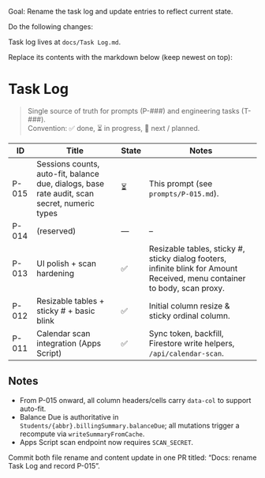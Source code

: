 Goal: Rename the task log and update entries to reflect current state.

Do the following changes:

Task log lives at `docs/Task Log.md`.

Replace its contents with the markdown below (keep newest on top):

# Task Log

> Single source of truth for prompts (P-###) and engineering tasks (T-###).  
> Convention: ✅ done, ⏳ in progress, 🧭 next / planned.

| ID    | Title                                                | State | Notes |
|-------|------------------------------------------------------|-------|------|
| P-015 | Sessions counts, auto-fit, balance due, dialogs, base rate audit, scan secret, numeric types | ⏳    | This prompt (see `prompts/P-015.md`). |
| P-014 | (reserved)                                           | —     | – |
| P-013 | UI polish + scan hardening                           | ✅    | Resizable tables, sticky #, sticky dialog footers, infinite blink for Amount Received, menu container to body, scan proxy. |
| P-012 | Resizable tables + sticky # + basic blink            | ✅    | Initial column resize & sticky ordinal column. |
| P-011 | Calendar scan integration (Apps Script)              | ✅    | Sync token, backfill, Firestore write helpers, `/api/calendar-scan`. |

## Notes
- From P-015 onward, all column headers/cells carry `data-col` to support auto-fit.
- Balance Due is authoritative in `Students/{abbr}.billingSummary.balanceDue`; all mutations trigger a recompute via `writeSummaryFromCache`.
- Apps Script scan endpoint now requires `SCAN_SECRET`.

Commit both file rename and content update in one PR titled:
“Docs: rename Task Log and record P-015”.

